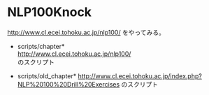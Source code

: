 # NLP100Knock
http://www.cl.ecei.tohoku.ac.jp/nlp100/
をやってみる。

* scripts/chapter\*  
  http://www.cl.ecei.tohoku.ac.jp/nlp100/  
  のスクリプト  

* scripts/old\_chapter\* 
  http://www.cl.ecei.tohoku.ac.jp/index.php?NLP%20100%20Drill%20Exercises 
  のスクリプト 

